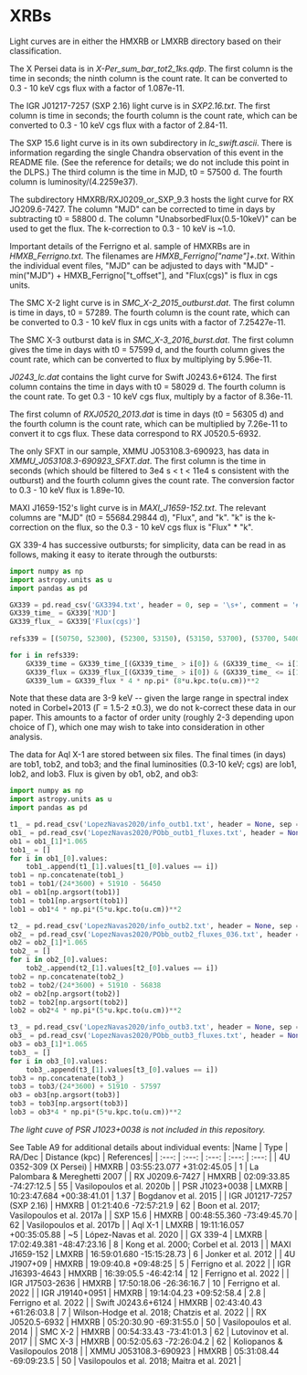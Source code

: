 # XRBs

Light curves are in either the HMXRB or LMXRB directory based on their classification.

The X Persei data is in *X-Per_sum_bar_tot2_1ks.qdp*. The first column is the time in seconds; the ninth column is the count rate. It can be converted to 0.3 - 10 keV cgs flux with a factor of 1.087e-11.

The IGR J01217-7257 (SXP 2.16) light curve is in *SXP2.16.txt*. The first column is time in seconds; the fourth column is the count rate, which can be converted to 0.3 - 10 keV cgs flux with a factor of 2.84-11.

The SXP 15.6 light curve is in its own subdirectory in *lc_swift.ascii*. There is information regarding the single Chandra observation of this event in the README file. (See the reference for details; we do not include this point in the DLPS.) The third column is the time in MJD, t0 = 57500 d. The fourth column is luminosity/(4.2259e37).

The subdirectory HMXRB/RXJ0209_or_SXP_9.3 hosts the light curve for RX JO209.6-7427. The column "MJD" can be corrected to time in days by subtracting t0 = 58800 d. The column "UnabsorbedFlux(0.5-10keV)" can be used to get the flux. The k-correction to 0.3 - 10 keV is ~1.0.

Important details of the Ferrigno et al. sample of HMXRBs are in *HMXB_Ferrigno.txt*. The filenames are *HMXB_Ferrigno\["name"\]+.txt*. Within the individual event files, "MJD" can be adjusted to days with "MJD" - min("MJD") + HMXB_Ferrigno\["t_offset"\], and "Flux(cgs)" is flux in cgs units.

The SMC X-2 light curve is in *SMC_X-2_2015_outburst.dat*. The first column is time in days, t0 = 57289. The fourth column is the count rate, which can be converted to 0.3 - 10 keV flux in cgs units with a factor of 7.25427e-11.

The SMC X-3 outburst data is in *SMC_X-3_2016_burst.dat*. The first column gives the time in days with t0 = 57599 d, and the fourth column gives the count rate, which can be converted to flux by multiplying by 5.96e-11.

*J0243_lc.dat* contains the light curve for Swift J0243.6+6124. The first column contains the time in days with t0 = 58029 d. The fourth column is the count rate. To get 0.3 - 10 keV cgs flux, multiply by a factor of 8.36e-11.

The first column of *RXJ0520_2013.dat* is time in days (t0 = 56305 d) and the fourth column is the count rate, which can be multiplied by 7.26e-11 to convert it to cgs flux. These data correspond to RX J0520.5-6932.

The only SFXT in our sample, XMMU J053108.3-690923, has data in *XMMU_J053108.3-690923_SFXT.dat*. The first column is the time in seconds (which should be filtered to 3e4 s < t < 11e4 s consistent with the outburst) and the fourth column gives the count rate. The conversion factor to 0.3 - 10 keV flux is 1.89e-10.

MAXI J1659-152's light curve is in *MAXI_J1659-152.txt*. The relevant columns are "MJD" (t0 = 55684.29844 d), "Flux", and "k". "k" is the k-correction on the flux, so the 0.3 - 10 keV cgs flux is "Flux" * "k".

GX 339-4 has successive outbursts; for simplicity, data can be read in as follows, making it easy to iterate through the outbursts:
```python
import numpy as np
import astropy.units as u
import pandas as pd

GX339 = pd.read_csv('GX3394.txt', header = 0, sep = '\s+', comment = '#')
GX339_time_ = GX339['MJD']
GX339_flux_ = GX339['Flux(cgs)']
 
refs339 = [(50750, 52300), (52300, 53150), (53150, 53700), (53700, 54000), (54000, 54200), (54200, 54600), (54600, 54850), (54850, 55150), (55150, 56000)]

for i in refs339:
    GX339_time = GX339_time_[(GX339_time_ > i[0]) & (GX339_time_ <= i[1])] - i[0]
    GX339_flux = GX339_flux_[(GX339_time_ > i[0]) & (GX339_time_ <= i[1])]
    GX339_lum = GX339_flux * 4 * np.pi* (8*u.kpc.to(u.cm))**2
```
Note that these data are 3-9 keV -- given the large range in spectral index noted in Corbel+2013 (Γ = 1.5-2 ±0.3), we do not k-correct these data in our paper. This amounts to a factor of order unity (roughly 2-3 depending upon choice of Γ), which one may wish to take into consideration in other analysis.

The data for Aql X-1 are stored between six files. The final times (in days) are tob1, tob2, and tob3; and the final luminosities (0.3-10 keV; cgs) are lob1, lob2, and lob3. Flux is given by ob1, ob2, and ob3:
```python
import numpy as np
import astropy.units as u
import pandas as pd

t1_ = pd.read_csv('LopezNavas2020/info_outb1.txt', header = None, sep = '\s+')
ob1_ = pd.read_csv('LopezNavas2020/PObb_outb1_fluxes.txt', header = None, sep = '\s+')
ob1 = ob1_[1]*1.065
tob1_ = []
for i in ob1_[0].values:
    tob1_.append(t1_[1].values[t1_[0].values == i])
tob1 = np.concatenate(tob1_)   
tob1 = tob1/(24*3600) + 51910 - 56450
ob1 = ob1[np.argsort(tob1)]
tob1 = tob1[np.argsort(tob1)]
lob1 = ob1*4 * np.pi*(5*u.kpc.to(u.cm))**2

t2_ = pd.read_csv('LopezNavas2020/info_outb2.txt', header = None, sep = '\s+')
ob2_ = pd.read_csv('LopezNavas2020/PObb_outb2_fluxes_036.txt', header = None, sep = '\s+')
ob2 = ob2_[1]*1.065
tob2_ = []
for i in ob2_[0].values:
    tob2_.append(t2_[1].values[t2_[0].values == i])
tob2 = np.concatenate(tob2_)   
tob2 = tob2/(24*3600) + 51910 - 56838
ob2 = ob2[np.argsort(tob2)]
tob2 = tob2[np.argsort(tob2)]
lob2 = ob2*4 * np.pi*(5*u.kpc.to(u.cm))**2

t3_ = pd.read_csv('LopezNavas2020/info_outb3.txt', header = None, sep = '\s+')
ob3_ = pd.read_csv('LopezNavas2020/PObb_outb3_fluxes.txt', header = None, sep = '\s+')
ob3 = ob3_[1]*1.065
tob3_ = []
for i in ob3_[0].values:
    tob3_.append(t3_[1].values[t3_[0].values == i])
tob3 = np.concatenate(tob3_)   
tob3 = tob3/(24*3600) + 51910 - 57597
ob3 = ob3[np.argsort(tob3)]
tob3 = tob3[np.argsort(tob3)]
lob3 = ob3*4 * np.pi*(5*u.kpc.to(u.cm))**2
```

*The light cuve of PSR J1023+0038 is not included in this repository.*

See Table A9 for additional details about individual events:
|Name | Type | RA/Dec | Distance (kpc) | References|
| :---: | :---: | :---: | :---: | :---: |
| 4U 0352-309 (X Persei) | HMXRB | 03:55:23.077 +31:02:45.05 | 1 | La Palombara & Mereghetti 2007 |
| RX J0209.6-7427 | HMXRB | 02:09:33.85 -74:27:12.5 | 55 | Vasilopoulos et al. 2020b |
| PSR J1023+0038 | LMXRB | 10:23:47.684 +00:38:41.01 | 1.37 | Bogdanov et al. 2015 |
| IGR J01217-7257 (SXP 2.16) | HMXRB | 01:21:40.6 -72:57:21.9 | 62 | Boon et al. 2017; Vasilopoulos et al. 2017a |
| SXP 15.6 | HMXRB | 00:48:55.360 -73:49:45.70 | 62 | Vasilopoulos et al. 2017b |
| Aql X-1 | LMXRB | 19:11:16.057 +00:35:05.88 | ~5 | López-Navas et al. 2020 |
| GX 339-4 | LMXRB | 17:02:49.381 -48:47:23.16 | 8 | Kong et al. 2000; Corbel et al. 2013 |
| MAXI J1659-152 | LMXRB | 16:59:01.680 -15:15:28.73 | 6 | Jonker et al. 2012 |
| 4U J1907+09 | HMXRB | 19:09:40.8 +09:48:25 | 5 | Ferrigno et al. 2022 |
| IGR J16393-4643 | HMXRB | 16:39:05.5 -46:42:14 | 12 | Ferrigno et al. 2022 |
| IGR J17503-2636 | HMXRB | 17:50:18.06 -26:36:16.7 | 10 | Ferrigno et al. 2022 |
| IGR J19140+0951 | HMXRB | 19:14:04.23 +09:52:58.4 | 2.8 | Ferrigno et al. 2022 |
| Swift J0243.6+6124 | HMXRB | 02:43:40.43 +61:26:03.8 | 7 | Wilson-Hodge et al. 2018; Chatzis et al. 2022 |
| RX J0520.5-6932 | HMXRB | 05:20:30.90 -69:31:55.0 | 50 | Vasilopoulos et al. 2014 |
| SMC X-2 | HMXRB | 00:54:33.43 -73:41:01.3 | 62 | Lutovinov et al. 2017 |
| SMC X-3 | HMXRB | 00:52:05.63 -72:26:04.2 | 62 | Koliopanos & Vasilopoulos 2018 |
| XMMU J053108.3-690923 | HMXRB | 05:31:08.44 -69:09:23.5 | 50 | Vasilopoulos et al. 2018; Maitra et al. 2021 |
